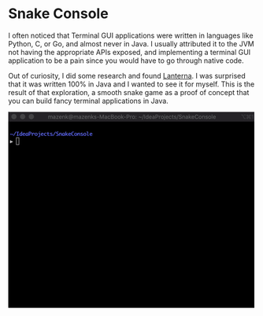# Snake Console

I often noticed that Terminal GUI applications were written in languages like Python, C, or Go, and almost never in Java.
I usually attributed it to the JVM not having the appropriate APIs exposed, and implementing a terminal GUI application to be
a pain since you would have to go through native code. 

Out of curiosity, I did some research and found [Lanterna](https://github.com/mabe02/lanterna). I was surprised that it was
written 100% in Java and I wanted to see it for myself. This is the result of that exploration, a smooth snake game as a proof
of concept that you can build fancy terminal applications in Java.

 ![](demo.gif)